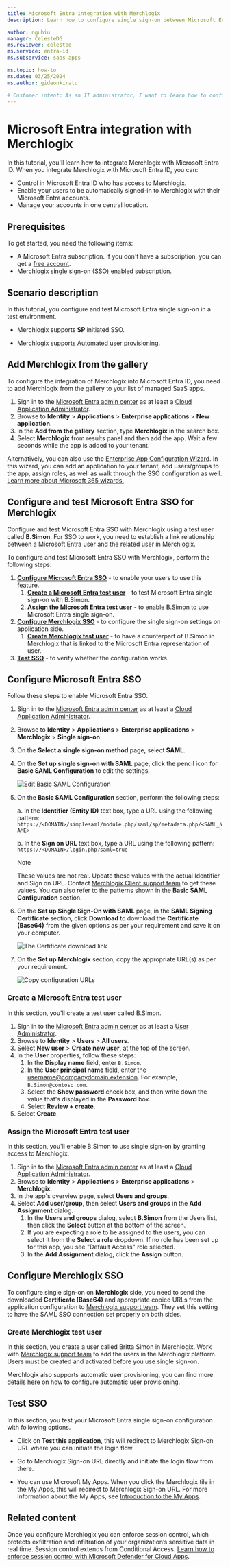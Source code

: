 ```yaml
---
title: Microsoft Entra integration with Merchlogix
description: Learn how to configure single sign-on between Microsoft Entra ID and Merchlogix.

author: nguhiu
manager: CelesteDG
ms.reviewer: celested
ms.service: entra-id
ms.subservice: saas-apps

ms.topic: how-to
ms.date: 03/25/2024
ms.author: gideonkiratu

# Customer intent: As an IT administrator, I want to learn how to configure single sign-on between Microsoft Entra ID and Merchlogix so that I can control who has access to Merchlogix, enable automatic sign-in with Microsoft Entra accounts, and manage my accounts in one central location.
---
```

# Microsoft Entra integration with Merchlogix

In this tutorial, you'll learn how to integrate Merchlogix with Microsoft Entra ID. When you integrate Merchlogix with Microsoft Entra ID, you can:

* Control in Microsoft Entra ID who has access to Merchlogix.
* Enable your users to be automatically signed-in to Merchlogix with their Microsoft Entra accounts.
* Manage your accounts in one central location.

## Prerequisites

To get started, you need the following items:

* A Microsoft Entra subscription. If you don't have a subscription, you can get a [free account](https://azure.microsoft.com/free/).
* Merchlogix single sign-on (SSO) enabled subscription.

## Scenario description

In this tutorial, you configure and test Microsoft Entra single sign-on in a test environment.

* Merchlogix supports **SP** initiated SSO.

* Merchlogix supports [Automated user provisioning](merchlogix-provisioning-tutorial.md).

## Add Merchlogix from the gallery

To configure the integration of Merchlogix into Microsoft Entra ID, you need to add Merchlogix from the gallery to your list of managed SaaS apps.

1. Sign in to the [Microsoft Entra admin center](https://entra.microsoft.com) as at least a [Cloud Application Administrator](~/identity/role-based-access-control/permissions-reference.md#cloud-application-administrator).
1. Browse to **Identity** > **Applications** > **Enterprise applications** > **New application**.
1. In the **Add from the gallery** section, type **Merchlogix** in the search box.
1. Select **Merchlogix** from results panel and then add the app. Wait a few seconds while the app is added to your tenant.

 Alternatively, you can also use the [Enterprise App Configuration Wizard](https://portal.office.com/AdminPortal/home?Q=Docs#/azureadappintegration). In this wizard, you can add an application to your tenant, add users/groups to the app, assign roles, as well as walk through the SSO configuration as well. [Learn more about Microsoft 365 wizards.](/microsoft-365/admin/misc/azure-ad-setup-guides)

<a name='configure-and-test-azure-ad-sso-for-merchlogix'></a>

## Configure and test Microsoft Entra SSO for Merchlogix

Configure and test Microsoft Entra SSO with Merchlogix using a test user called **B.Simon**. For SSO to work, you need to establish a link relationship between a Microsoft Entra user and the related user in Merchlogix.

To configure and test Microsoft Entra SSO with Merchlogix, perform the following steps:

1. **[Configure Microsoft Entra SSO](#configure-azure-ad-sso)** - to enable your users to use this feature.
    1. **[Create a Microsoft Entra test user](#create-an-azure-ad-test-user)** - to test Microsoft Entra single sign-on with B.Simon.
    1. **[Assign the Microsoft Entra test user](#assign-the-azure-ad-test-user)** - to enable B.Simon to use Microsoft Entra single sign-on.
1. **[Configure Merchlogix SSO](#configure-merchlogix-sso)** - to configure the single sign-on settings on application side.
    1. **[Create Merchlogix test user](#create-merchlogix-test-user)** - to have a counterpart of B.Simon in Merchlogix that is linked to the Microsoft Entra representation of user.
1. **[Test SSO](#test-sso)** - to verify whether the configuration works.

<a name='configure-azure-ad-sso'></a>

## Configure Microsoft Entra SSO

Follow these steps to enable Microsoft Entra SSO.

1. Sign in to the [Microsoft Entra admin center](https://entra.microsoft.com) as at least a [Cloud Application Administrator](~/identity/role-based-access-control/permissions-reference.md#cloud-application-administrator).
1. Browse to **Identity** > **Applications** > **Enterprise applications** > **Merchlogix** > **Single sign-on**.
1. On the **Select a single sign-on method** page, select **SAML**.
1. On the **Set up single sign-on with SAML** page, click the pencil icon for **Basic SAML Configuration** to edit the settings.

   ![Edit Basic SAML Configuration](common/edit-urls.png)

1. On the **Basic SAML Configuration** section, perform the following steps:

    a. In the **Identifier (Entity ID)** text box, type a URL using the following pattern:
    `https://<DOMAIN>/simplesaml/module.php/saml/sp/metadata.php/<SAML_NAME>`

	b. In the **Sign on URL** text box, type a URL using the following pattern:
    `https://<DOMAIN>/login.php?saml=true`

	> [!NOTE]
	> These values are not real. Update these values with the actual Identifier and Sign on URL. Contact [Merchlogix Client support team](https://www.merchlogix.com/contact/) to get these values. You can also refer to the patterns shown in the **Basic SAML Configuration** section.

1. On the **Set up Single Sign-On with SAML** page, in the **SAML Signing Certificate** section, click **Download** to download the **Certificate (Base64)** from the given options as per your requirement and save it on your computer.

	![The Certificate download link](common/certificatebase64.png)

1. On the **Set up Merchlogix** section, copy the appropriate URL(s) as per your requirement.

	![Copy configuration URLs](common/copy-configuration-urls.png)

<a name='create-an-azure-ad-test-user'></a>

### Create a Microsoft Entra test user 

In this section, you'll create a test user called B.Simon.

1. Sign in to the [Microsoft Entra admin center](https://entra.microsoft.com) as at least a [User Administrator](~/identity/role-based-access-control/permissions-reference.md#user-administrator).
1. Browse to **Identity** > **Users** > **All users**.
1. Select **New user** > **Create new user**, at the top of the screen.
1. In the **User** properties, follow these steps:
   1. In the **Display name** field, enter `B.Simon`.  
   1. In the **User principal name** field, enter the username@companydomain.extension. For example, `B.Simon@contoso.com`.
   1. Select the **Show password** check box, and then write down the value that's displayed in the **Password** box.
   1. Select **Review + create**.
1. Select **Create**.

<a name='assign-the-azure-ad-test-user'></a>

### Assign the Microsoft Entra test user

In this section, you'll enable B.Simon to use single sign-on by granting access to Merchlogix.

1. Sign in to the [Microsoft Entra admin center](https://entra.microsoft.com) as at least a [Cloud Application Administrator](~/identity/role-based-access-control/permissions-reference.md#cloud-application-administrator).
1. Browse to **Identity** > **Applications** > **Enterprise applications** > **Merchlogix**.
1. In the app's overview page, select **Users and groups**.
1. Select **Add user/group**, then select **Users and groups** in the **Add Assignment** dialog.
   1. In the **Users and groups** dialog, select **B.Simon** from the Users list, then click the **Select** button at the bottom of the screen.
   1. If you are expecting a role to be assigned to the users, you can select it from the **Select a role** dropdown. If no role has been set up for this app, you see "Default Access" role selected.
   1. In the **Add Assignment** dialog, click the **Assign** button.

## Configure Merchlogix SSO

To configure single sign-on on **Merchlogix** side, you need to send the downloaded **Certificate (Base64)** and appropriate copied URLs from the application configuration to [Merchlogix support team](https://www.merchlogix.com/contact/). They set this setting to have the SAML SSO connection set properly on both sides.

### Create Merchlogix test user

In this section, you create a user called Britta Simon in Merchlogix. Work with [Merchlogix support team](https://www.merchlogix.com/contact/) to add the users in the Merchlogix platform. Users must be created and activated before you use single sign-on.

Merchlogix also supports automatic user provisioning, you can find more details [here](./merchlogix-provisioning-tutorial.md) on how to configure automatic user provisioning.

## Test SSO

In this section, you test your Microsoft Entra single sign-on configuration with following options. 

* Click on **Test this application**, this will redirect to Merchlogix Sign-on URL where you can initiate the login flow. 

* Go to Merchlogix Sign-on URL directly and initiate the login flow from there.

* You can use Microsoft My Apps. When you click the Merchlogix tile in the My Apps, this will redirect to Merchlogix Sign-on URL. For more information about the My Apps, see [Introduction to the My Apps](https://support.microsoft.com/account-billing/sign-in-and-start-apps-from-the-my-apps-portal-2f3b1bae-0e5a-4a86-a33e-876fbd2a4510).

## Related content

Once you configure Merchlogix you can enforce session control, which protects exfiltration and infiltration of your organization’s sensitive data in real time. Session control extends from Conditional Access. [Learn how to enforce session control with Microsoft Defender for Cloud Apps](/cloud-app-security/proxy-deployment-aad).
